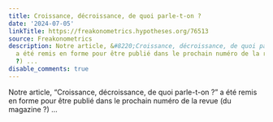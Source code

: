 ```yaml
---
title: Croissance, décroissance, de quoi parle-t-on ?
date: '2024-07-05'
linkTitle: https://freakonometrics.hypotheses.org/76513
source: Freakonometrics
description: Notre article, &#8220;Croissance, décroissance, de quoi parle-t-on ?&#8221;
  a été remis en forme pour être publié dans le prochain numéro de la revue (du magazine
  ?) ...
disable_comments: true
---
```

Notre article, &#8220;Croissance, décroissance, de quoi parle-t-on ?&#8221; a été remis en forme pour être publié dans le prochain numéro de la revue (du magazine ?) ...